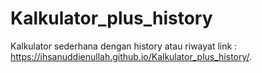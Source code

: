 # Kalkulator_plus_history
Kalkulator sederhana dengan history atau riwayat
link : https://ihsanuddienullah.github.io/Kalkulator_plus_history/.
